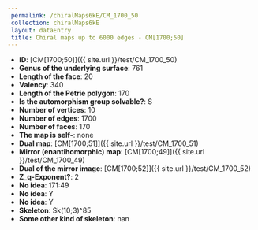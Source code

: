 ```yaml
--- 
 permalink: /chiralMaps6kE/CM_1700_50 
 collection: chiralMaps6kE
 layout: dataEntry
 title: Chiral maps up to 6000 edges - CM[1700;50]
---
```


- **ID**: [CM[1700;50]]({{ site.url }}/test/CM_1700_50)
- **Genus of the underlying surface**: 761
- **Length of the face**: 20
- **Valency**: 340
- **Length of the Petrie polygon**: 170
- **Is the automorphism group solvable?**: S
- **Number of vertices**: 10
- **Number of edges**: 1700
- **Number of faces**: 170
- **The map is self-**: none
- **Dual map**: [CM[1700;51]]({{ site.url }}/test/CM_1700_51)
- **Mirror (enantihomorphic) map**: [CM[1700;49]]({{ site.url }}/test/CM_1700_49)
- **Dual of the mirror image**: [CM[1700;52]]({{ site.url }}/test/CM_1700_52)
- **Z_q-Exponent?**: 2
- **No idea**:  171:49
- **No idea**: Y
- **No idea**: Y
- **Skeleton**: Sk(10;3)^85
- **Some other kind of skeleton**: nan
